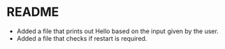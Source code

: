 README
========

- Added a file that prints out Hello based on the input given by the user.
- Added a file that checks if restart is required.
